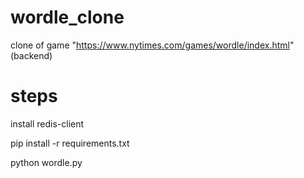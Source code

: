 # wordle_clone
clone of game "https://www.nytimes.com/games/wordle/index.html" (backend)
# steps
install redis-client

pip install -r requirements.txt

python wordle.py

